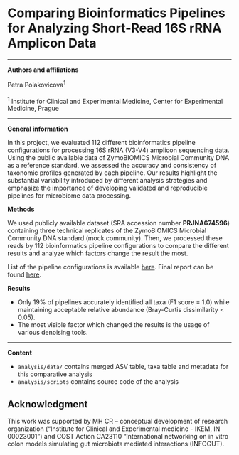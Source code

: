 # Comparing Bioinformatics Pipelines for Analyzing Short-Read 16S rRNA Amplicon Data

---------------------------------------------------------------------------------------------------

**Authors and affiliations**


Petra Polakovicova<sup>1</sup>
<br>    
<sup>1</sup> Institute for Clinical and Experimental Medicine, Center for Experimental Medicine, Prague

---------------------------------------------------------------------------------------------------

**General information**

In this project, we evaluated 112 different bioinformatics pipeline
configurations for processing 16S rRNA (V3-V4) amplicon sequencing
data. Using the public available data of ZymoBIOMICS Microbial
Community DNA as a reference standard, we assessed the accuracy
and consistency of taxonomic profiles generated by each pipeline. Our
results highlight the substantial variability introduced by different
analysis strategies and emphasize the importance of developing
validated and reproducible pipelines for microbiome data processing.

**Methods**

We used publicly available dataset (SRA accession number **PRJNA674596**)
containing three technical replicates of the ZymoBIOMICS Microbial
Community DNA standard (mock community). Then, we processed these reads by 112 bioinformatics pipeline configurations to compare the different results and analyze which factors change the result the most.

List of the pipeline configurations is available [here](https://xpolak37.github.io/16S_benchmarking/analysis/scripts/list.html).
Final report can be found [here](https://xpolak37.github.io/16S_benchmarking/analysis/scripts/mock_analysis.html).

**Results**

- Only 19% of pipelines accurately identified all taxa (F1 score = 1.0) while maintaining acceptable relative abundance (Bray-Curtis dissimilarity < 0.05). 
- The most visible factor which changed the results is the usage of various denoising tools. 
----------------------------------------------------------------------------------------------------


**Content**

* `analysis/data/` contains merged ASV table, taxa table and metadata for this comparative analysis
* `analysis/scripts` contains source code of the analysis



## Acknowledgment
This work was supported by MH CR – conceptual development of research organization (“Institute for
Clinical and Experimental medicine - IKEM, IN 00023001”) and COST Action CA23110 “International
networking on in vitro colon models simulating gut microbiota mediated interactions (INFOGUT).

